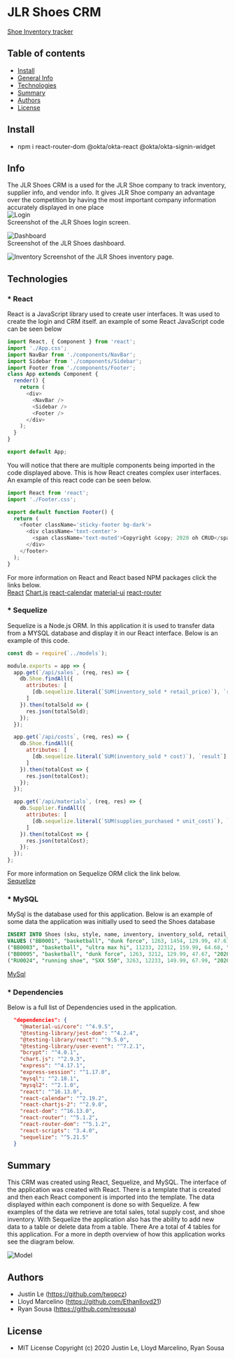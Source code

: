 # JLR Shoes CRM

[Shoe Inventory tracker](https://github.com/resousa/project-2)
## Table of contents
- [Install](#Install)
- [General Info](#Info)
- [Technologies](#Technologies)
- [Summary](#Summary)
- [Authors](#Authors)
- [License](#License)

## Install
- npm i react-router-dom @okta/okta-react @okta/okta-signin-widget

## Info
The JLR Shoes CRM is a used for the JLR Shoe company to track inventory, supplier info, and vendor info. It gives JLR Shoe company an advantage over the competition by having the most important company information accurately displayed in one place  
![Login](https://github.com/resousa/project-2/blob/readme/src/assets/images/login.PNG?raw=true)   
Screenshot of the JLR Shoes login screen.

![Dashboard](https://github.com/resousa/project-2/blob/readme/src/assets/images/dashboard.PNG?raw=true)  
Screenshot of the JLR Shoes dashboard.

![Inventory](https://github.com/resousa/project-2/blob/readme/src/assets/images/shoes.PNG?raw=true)
Screenshot of the JLR Shoes inventory page.

## Technologies
### * React
React is a JavaScript library used to create user interfaces. It was used to create the login and CRM itself. an example of some React JavaScript code can be seen below   
```javascript
import React, { Component } from 'react';
import './App.css';
import NavBar from './components/NavBar';
import Sidebar from './components/Sidebar';
import Footer from './components/Footer';
class App extends Component {
  render() {
    return (
      <div>
        <NavBar />
        <Sidebar />
        <Footer />
      </div>
    );
  }
}

export default App;
```
You will notice that there are multiple components being imported in the code displayed above. This is how React creates complex user interfaces. An example of this react code can be seen below.
```javascript
import React from 'react';
import './Footer.css';

export default function Footer() {
  return (
    <footer className='sticky-footer bg-dark'>
      <div className='text-center'>
        <span className='text-muted'>Copyright &copy; 2020 oh CRUD</span>
      </div>
    </footer>
  );
}

```
For more information on React and React based NPM packages click the links below.   
[React](https://reactjs.org/)
[Chart.js](https://www.chartjs.org/docs/latest/)
[react-calendar](https://www.npmjs.com/package/react-calendar)
[material-ui](https://www.npmjs.com/package/material-ui)
[react-router](https://reacttraining.com/react-router/)


### * Sequelize
Sequelize is a Node.js ORM. In this application it is used to transfer data from a MYSQL database and display it in our React interface. Below is an example of this code.
```javascript
const db = require(`../models`);

module.exports = app => {
  app.get(`/api/sales`, (req, res) => {
    db.Shoe.findAll({
      attributes: [
        [db.sequelize.literal(`SUM(inventory_sold * retail_price)`), `result`]
      ]
    }).then(totalSold => {
      res.json(totalSold);
    });
  });

  app.get(`/api/costs`, (req, res) => {
    db.Shoe.findAll({
      attributes: [
        [db.sequelize.literal(`SUM(inventory_sold * cost)`), `result`]
      ]
    }).then(totalCost => {
      res.json(totalCost);
    });
  });

  app.get(`/api/materials`, (req, res) => {
    db.Supplier.findAll({
      attributes: [
        [db.sequelize.literal(`SUM(supplies_purchased * unit_cost)`), `result`]
      ]
    }).then(totalCost => {
      res.json(totalCost);
    });
  });
};
```
For more information on Sequelize ORM click the link below.    
[Sequelize](https://sequelize.org/)  


### * MySQL 
MySql is the database used for this application. Below is an example of some data the application was initially used to seed the Shoes database
```sql
INSERT INTO Shoes (sku, style, name, inventory, inventory_sold, retail_price, cost, createdAt, UpdatedAt)
VALUES ("BB0001", "basketball", "dunk force", 1263, 1454, 129.99, 47.67, "2020-03-07 22:01:45.8040","2020-03-07 22:01:45.8040"), ("BB0002", "basketball", "hyper air", 263, 4552, 169.99, 77.46, "2020-03-07 22:01:45.8040","2020-03-07 22:01:45.8040"), 
("BB0003", "basketball", "ultra max hi", 11233, 22312, 159.99, 64.68, "2020-03-07 22:01:45.8040","2020-03-07 22:01:45.8040"), ("BB0004", "basketball", "ultra max lo", 15246, 21231, 109.99, 42.41, "2020-03-07 22:01:45.8040","2020-03-07 22:01:45.8040"), 
("BB0005", "basketball", "dunk force", 1263, 3212, 129.99, 47.67, "2020-03-07 22:01:45.8040","2020-03-07 22:01:45.8040"), ("BB0006", "basketball", "maxx force", 1263, 1123, 129.99, 47.67, "2020-03-07 22:01:45.8040","2020-03-07 22:01:45.8040"), 
("RU0024", "running shoe", "SXX 550", 3263, 12233, 149.99, 67.99, "2020-03-07 22:01:45.8040","2020-03-07 22:01:45.8040"), ("RU0008", "running shoe", "SXX 450", 23450, 34286, 129.99, 47.89, "2020-03-07 22:01:45.8040","2020-03-07 22:01:45.8040"),   
```
[MySql](https://www.mysql.com/)

### * Dependencies
Below is a full list of Dependencies used in the application.  
```json
  "dependencies": {
    "@material-ui/core": "^4.9.5",
    "@testing-library/jest-dom": "^4.2.4",
    "@testing-library/react": "^9.5.0",
    "@testing-library/user-event": "^7.2.1",
    "bcrypt": "^4.0.1",
    "chart.js": "^2.9.3",
    "express": "^4.17.1",
    "express-session": "^1.17.0",
    "mysql": "^2.18.1",
    "mysql2": "^2.1.0",
    "react": "^16.13.0",
    "react-calendar": "^2.19.2",
    "react-chartjs-2": "^2.9.0",
    "react-dom": "^16.13.0",
    "react-router": "^5.1.2",
    "react-router-dom": "^5.1.2",
    "react-scripts": "3.4.0",
    "sequelize": "^5.21.5"
  }
```

## Summary
This CRM was created using React, Sequelize, and MySQL. The interface of the application was created with React. There is a template that is created and then each React component is imported into the template. The data displayed within each component is done so with Sequelize. A few examples of the data we retrieve are total sales, total supply cost, and shoe inventory. With Sequelize the application also has the ability to add new data to a table or delete data from a table.  There Are a total of 4 tables for this application. For a more in depth overview of how this application works see the diagram below.

![Model](------) 


## Authors
- Justin Le (https://github.com/twopcz)
- Lloyd Marcelino (https://github.com/Ethanlloyd21)
- Ryan Sousa (https://github.com/resousa)

## License

- MIT License Copyright (c) 2020 Justin Le, Lloyd Marcelino, Ryan Sousa

